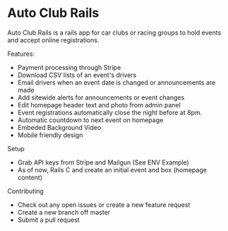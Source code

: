 # Auto Club Rails

Auto Club Rails is a rails app for car clubs or racing groups to hold events and accept online registrations.

Features:

* Payment processing through Stripe
* Download CSV lists of an event's drivers
* Email drivers when an event date is changed or announcements are made
* Add sitewide alerts for announcements or event changes
* Edit homepage header text and photo from admin panel
* Event registrations automatically close the night before at 8pm.
* Automatic countdown to next event on homepage
* Embeded Background Video
* Mobile friendly design

Setup

* Grab API keys from Stripe and Mailgun (See ENV Example)
* As of now, Rails C and create an initial event and box (homepage content)

Contributing

* Check out any open issues or create a new feature request
* Create a new branch off master
* Submit a pull request

